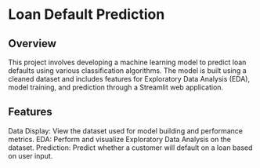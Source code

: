 # Loan Default Prediction

## Overview
This project involves developing a machine learning model to predict loan defaults using various classification algorithms. The model is built using a cleaned dataset and includes features for Exploratory Data Analysis (EDA), model training, and prediction through a Streamlit web application.

## Features
  Data Display: View the dataset used for model building and performance metrics.
  EDA: Perform and visualize Exploratory Data Analysis on the dataset.
  Prediction: Predict whether a customer will default on a loan based on user input.
